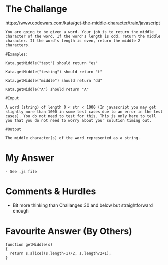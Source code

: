 # The Challange

https://www.codewars.com/kata/get-the-middle-character/train/javascript

```
You are going to be given a word. Your job is to return the middle character of the word. If the word's length is odd, return the middle character. If the word's length is even, return the middle 2 characters.

#Examples:

Kata.getMiddle("test") should return "es"

Kata.getMiddle("testing") should return "t"

Kata.getMiddle("middle") should return "dd"

Kata.getMiddle("A") should return "A"

#Input

A word (string) of length 0 < str < 1000 (In javascript you may get slightly more than 1000 in some test cases due to an error in the test cases). You do not need to test for this. This is only here to tell you that you do not need to worry about your solution timing out.

#Output

The middle character(s) of the word represented as a string.

```

# My Answer

```
- See .js file
```

# Comments & Hurdles

- Bit more thinking than Challanges 30 and below but straightforward enough

# Favourite Answer (By Others)

```
function getMiddle(s)
{
  return s.slice((s.length-1)/2, s.length/2+1);
}
```
